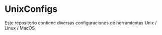 UnixConfigs
===========

Este repositorio contiene diversas configuraciones de herramientas Unix / Linux / MacOS
